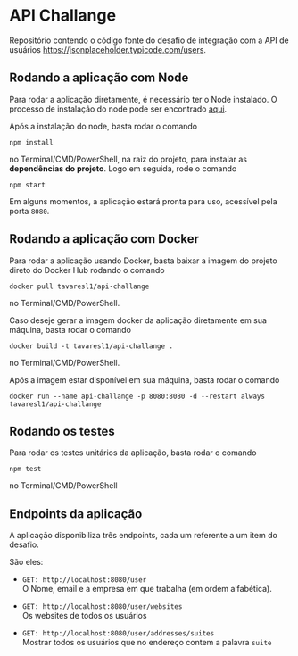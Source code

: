 # API Challange

Repositório contendo o código fonte do desafio de integração com a API de usuários https://jsonplaceholder.typicode.com/users.

## Rodando a aplicação com Node

Para rodar a aplicação diretamente, é necessário ter o Node instalado. O processo de instalação do node pode ser encontrado [aqui](https://nodejs.org/en/download/).

Após a instalação do node, basta rodar o comando

```shell
npm install
```

no Terminal/CMD/PowerShell, na raiz do projeto, para instalar as **dependências do projeto**. Logo em seguida, rode o comando

```shell
npm start
```

Em alguns momentos, a aplicação estará pronta para uso, acessível pela porta `8080`.

## Rodando a aplicação com Docker

Para rodar a aplicação usando Docker, basta baixar a imagem do projeto direto do Docker Hub rodando o comando

```shell
docker pull tavaresl1/api-challange
```

no Terminal/CMD/PowerShell.

Caso deseje gerar a imagem docker da aplicação diretamente em sua máquina, basta rodar o comando

```shell
docker build -t tavaresl1/api-challange .
```

no Terminal/CMD/PowerShell.

Após a imagem estar disponível em sua máquina, basta rodar o comando

```shell
docker run --name api-challange -p 8080:8080 -d --restart always tavaresl1/api-challange
```

## Rodando os testes

Para rodar os testes unitários da aplicação, basta rodar o comando 

```shell
npm test
```

no Terminal/CMD/PowerShell

## Endpoints da aplicação

A aplicação disponibiliza três endpoints, cada um referente a um item do desafio.

São eles:

- `GET: http://localhost:8080/user` <br>
  O Nome, email e a empresa em que trabalha (em ordem alfabética).

- `GET: http://localhost:8080/user/websites` <br>
  Os websites de todos os usuários

- `GET: http://localhost:8080/user/addresses/suites` <br>
  Mostrar todos os usuários que no endereço contem a palavra ```suite```